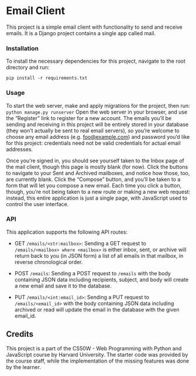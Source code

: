 # Email Client

This project is a simple email client with functionality to send and receive emails. It is a Django project contains a single app called mail.

### **Installation**
To install the necessary dependencies for this project, navigate to the root directory and run:

`pip install -r requirements.txt`
### **Usage**
To start the web server, make and apply migrations for the project, then run:
`python manage.py runserver`
Open the web server in your browser, and use the “Register” link to register for a new account. The emails you’ll be sending and receiving in this project will be entirely stored in your database (they won’t actually be sent to real email servers), so you’re welcome to choose any email address (e.g. foo@example.com) and password you’d like for this project: credentials need not be valid credentials for actual email addresses.

Once you’re signed in, you should see yourself taken to the Inbox page of the mail client, though this page is mostly blank (for now). Click the buttons to navigate to your Sent and Archived mailboxes, and notice how those, too, are currently blank. Click the “Compose” button, and you’ll be taken to a form that will let you compose a new email. Each time you click a button, though, you’re not being taken to a new route or making a new web request: instead, this entire application is just a single page, with JavaScript used to control the user interface.

### **API**
This application supports the following API routes:

  - GET `/emails/<str:mailbox>`: Sending a GET request to `/emails/<mailbox> where <mailbox>` is either inbox, sent, or archive will return back to you (in JSON form) a list of all emails in that mailbox, in reverse chronological order.

  - POST `/emails`: Sending a POST request to `/emails` with the body containing JSON data including recipients, subject, and body will create a new email and save it to the database.

  - PUT `/emails/<int:email_id>`: Sending a PUT request to `/emails/<email_id>` with the body containing JSON data including archived or read will update the email in the database with the given email_id.

## **Credits**

This project is a part of the CS50W - Web Programming with Python and JavaScript course by Harvard University. The starter code was provided by the course staff, while the implementation of the missing features was done by the learner.
